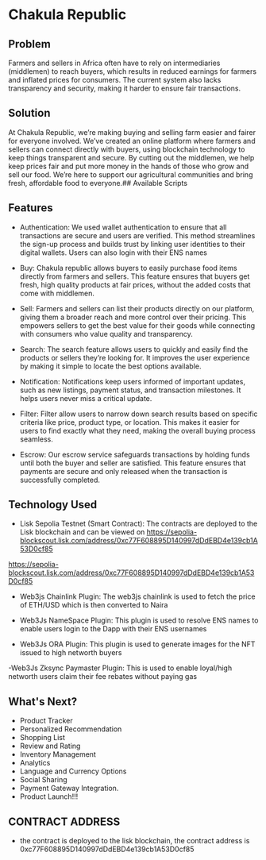 # Chakula Republic

## Problem
Farmers and sellers in Africa often have to rely on intermediaries (middlemen) to reach buyers, which results in reduced earnings for farmers and inflated prices for consumers. The current system also lacks transparency and security, making it harder to ensure fair transactions.

## Solution
At Chakula Republic, we’re making buying and selling farm easier and fairer for everyone involved. We’ve created an online platform where farmers and sellers can connect directly with buyers, using blockchain technology to keep things transparent and secure. By cutting out the middlemen, we help keep prices fair and put more money in the hands of those who grow and sell our food. We’re here to support our agricultural communities and bring fresh, affordable food to everyone.## Available Scripts

## Features
- Authentication: We used wallet authentication to ensure that all transactions are secure and users are verified. This method streamlines the sign-up process and builds trust by linking user identities to their digital wallets. Users can also login with their ENS names


- Buy: Chakula republic allows buyers to easily purchase food items directly from farmers and sellers. This feature ensures that buyers get fresh, high quality products at fair prices, without the added costs that come with middlemen.

- Sell: Farmers and sellers can list their products directly on our platform, giving them a broader reach and more control over their pricing. This empowers sellers to get the best value for their goods while connecting with consumers who value quality and transparency.

- Search: The search feature allows users to quickly and easily find the products or sellers they’re looking for. It improves the user experience by making it simple to locate the best options available.

- Notification: Notifications keep users informed of important updates, such as new listings, payment status, and transaction milestones. It helps users never miss a critical update.

- Filter: Filter allow users to narrow down search results based on specific criteria like price, product type, or location. This makes it easier for users to find exactly what they need, making the overall buying process seamless.

- Escrow: Our escrow service safeguards transactions by holding funds until both the buyer and seller are satisfied. This feature ensures that payments are secure and only released when the transaction is successfully completed.


## Technology Used

- Lisk Sepolia Testnet (Smart Contract): The contracts are deployed to the Lisk blockchain and can be viewed on https://sepolia-blockscout.lisk.com/address/0xc77F608895D140997dDdEBD4e139cb1A53D0cf85

https://sepolia-blockscout.lisk.com/address/0xc77F608895D140997dDdEBD4e139cb1A53D0cf85

- Web3js Chainlink Plugin: The web3js chainlink is used to fetch the price of ETH/USD which is then converted to Naira

- Web3Js NameSpace Plugin: This plugin is used to resolve ENS names to enable users login to the Dapp with their ENS usernames

- Web3Js ORA Plugin: This plugin is used to generate images for the NFT issued to high networth buyers

-Web3Js Zksync Paymaster Plugin: This is used to enable loyal/high networth users claim their fee rebates without paying gas




## What's Next?
- Product Tracker
- Personalized Recommendation
- Shopping List 
- Review and Rating
- Inventory Management
- Analytics
- Language and Currency Options
- Social Sharing
- Payment Gateway Integration.
- Product Launch!!!


## CONTRACT ADDRESS

- the contract is deployed to the lisk blockchain, the contract address is 0xc77F608895D140997dDdEBD4e139cb1A53D0cf85


